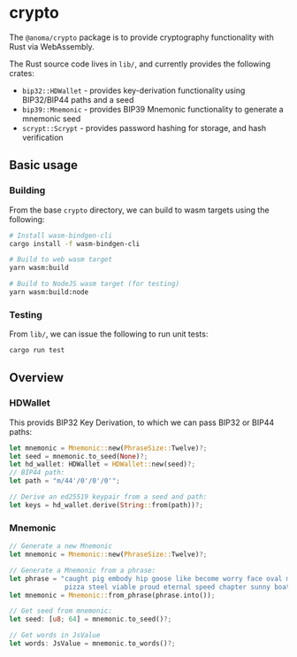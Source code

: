 # crypto

The `@anoma/crypto` package is to provide cryptography functionality with Rust via WebAssembly.

The Rust source code lives in `lib/`, and currently provides the following crates:

- `bip32::HDWallet` - provides key-derivation functionality using BIP32/BIP44 paths and a seed
- `bip39::Mnemonic` - provides BIP39 Mnemonic functionality to generate a mnemonic seed
- `scrypt::Scrypt` - provides password hashing for storage, and hash verification

## Basic usage

### Building

From the base `crypto` directory, we can build to wasm targets using the following:

```bash
# Install wasm-bindgen-cli
cargo install -f wasm-bindgen-cli

# Build to web wasm target
yarn wasm:build

# Build to NodeJS wasm target (for testing)
yarn wasm:build:node
```

### Testing

From `lib/`, we can issue the following to run unit tests:

```bash
cargo run test
```

## Overview

### HDWallet

This provids BIP32 Key Derivation, to which we can pass BIP32 or BIP44 paths:

```rust
let mnemonic = Mnemonic::new(PhraseSize::Twelve)?;
let seed = mnemonic.to_seed(None)?;
let hd_wallet: HDWallet = HDWallet::new(seed)?;
// BIP44 path:
let path = "m/44'/0'/0'/0'";

// Derive an ed25519 keypair from a seed and path:
let keys = hd_wallet.derive(String::from(path))?;
```

### Mnemonic

```rust
// Generate a new Mnemonic
let mnemonic = Mnemonic::new(PhraseSize::Twelve)?;

// Generate a Mnemonic from a phrase:
let phrase = "caught pig embody hip goose like become worry face oval manual flame \
              pizza steel viable proud eternal speed chapter sunny boat because view bullet";
let mnemonic = Mnemonic::from_phrase(phrase.into());

// Get seed from mnemonic:
let seed: [u8; 64] = mnemonic.to_seed()?;

// Get words in JsValue
let words: JsValue = mnemonic.to_words()?;
```
